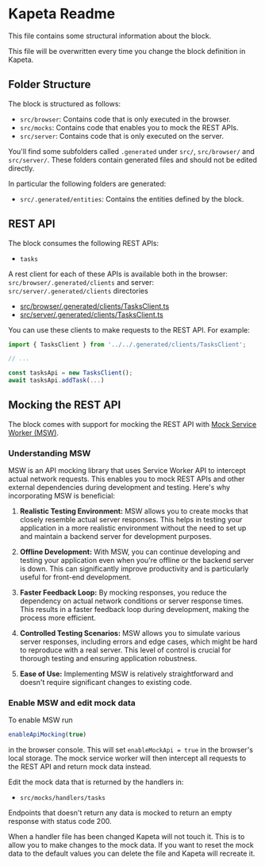 # Kapeta Readme

This file contains some structural information about the block.

This file will be overwritten every time you change the block definition in Kapeta.

## Folder Structure

The block is structured as follows:

* `src/browser`: Contains code that is only executed in the browser.
* `src/mocks`: Contains code that enables you to mock the REST APIs.
* `src/server`: Contains code that is only executed on the server.

You'll find some subfolders called `.generated` under `src/`,  `src/browser/` and `src/server/`. 
These folders contain generated files and should not be edited directly.

In particular the following folders are generated:
* `src/.generated/entities`: Contains the entities defined by the block.

## REST API

The block consumes the following REST APIs:

* `tasks`

A rest client for each of these APIs is available both in the browser: `src/browser/.generated/clients` and server: `src/server/.generated/clients` directories

* [src/browser/.generated/clients/TasksClient.ts](src/browser/.generated/clients/TasksClient.ts)
* [src/server/.generated/clients/TasksClient.ts](src/server/.generated/clients/TasksClient.ts)

You can use these clients to make requests to the REST API. For example:


```typescript
import { TasksClient } from '../../.generated/clients/TasksClient';

// ...

const tasksApi = new TasksClient();
await tasksApi.addTask(...)
```


## Mocking the REST API

The block comes with support for mocking the REST API with [Mock Service Worker (MSW)](https://mswjs.io/).


### Understanding MSW

MSW is an API mocking library that uses Service Worker API to intercept actual network requests. This enables you to mock REST APIs and other external dependencies during development and testing. Here's why incorporating MSW is beneficial:

1. **Realistic Testing Environment:** MSW allows you to create mocks that closely resemble actual server responses. This helps in testing your application in a more realistic environment without the need to set up and maintain a backend server for development purposes.

2. **Offline Development:** With MSW, you can continue developing and testing your application even when you're offline or the backend server is down. This can significantly improve productivity and is particularly useful for front-end development.

3. **Faster Feedback Loop:** By mocking responses, you reduce the dependency on actual network conditions or server response times. This results in a faster feedback loop during development, making the process more efficient.

4. **Controlled Testing Scenarios:** MSW allows you to simulate various server responses, including errors and edge cases, which might be hard to reproduce with a real server. This level of control is crucial for thorough testing and ensuring application robustness.

5. **Ease of Use:** Implementing MSW is relatively straightforward and doesn't require significant changes to existing code.


### Enable MSW and edit mock data

To enable MSW run

```js
enableApiMocking(true)
```

in the browser console. This will set `enableMockApi = true` in the browser's local storage. The mock service worker will then intercept all requests to the REST API and return mock data instead.

Edit the mock data that is returned by the handlers in:

* `src/mocks/handlers/tasks`

Endpoints that doesn't return any data is mocked to return an empty response with status code 200.

When a handler file has been changed Kapeta will not touch it. This is to allow you to make changes to the mock data. If you want to reset the mock data to the default values you can delete the file and Kapeta will recreate it.

